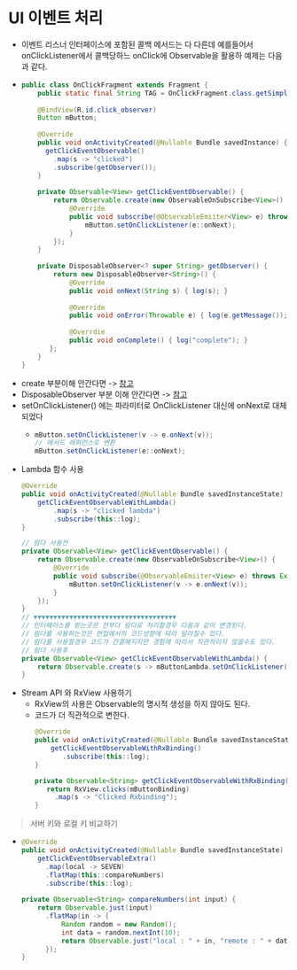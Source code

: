 UI 이벤트 처리
===
* 이벤트 리스너 인터페이스에 포함된 콜백 메서드는 다 다른데 예를들어서 onClickListener에서 콜백당하느 onClick에 Observable을 활용하 예제는 다음과 같다.
* ```java
  public class OnClickFragment extends Fragment {
      public static final String TAG = OnClickFragment.class.getSimpleName();
      
      @BindView(R.id.click_observer)
      Button mButton;
      
      @Override
      public void onActivityCreated(@Nullable Bundle savedInstance) {
        getClickEventObservable()
          .map(s -> "clicked")
          .subscribe(getObserver());
      }
      
      private Observable<View> getClickEventObservable() {
          return Observable.create(new ObservableOnSubscribe<View>() {
              @Override
              public void subscribe(@ObservableEmiiter<View> e) throws Exception {
                  mButton.setOnClickListener(e::onNext);
              }
          });
      }
      
      private DisposableObserver<? super String> getObserver() {
          return new DisposableObserver<String>() {
              @Override
              public void onNext(String s) { log(s); }
               
              @Override
              public void onError(Throwable e) { log(e.getMessage()); }
              
              @Overrdie
              public void onComplete() { log("complete"); }
         };
      }
  }
* create 부분이해 안간다면 -> [참고](https://github.com/sdk0213/Knowledge-Storage/blob/master/RxJava/2.1%20Observable%20클래스.md)
* DisposableObserver 부분 이해 안간다면 -> [참고](https://hjlab.tistory.com/418)
* setOnClickListener() 에는 파라미터로 OnClickListener 대신에 onNext로 대체 되었다
  * ```java
    mButton.setOnClickListener(v -> e.onNext(v));
    // 메서드 레퍼런스로 변환
    mButton.setOnClickListener(e::onNext);
* Lambda 함수 사용
  ```java
  @Override
  public void onActivityCreated(@Nullable Bundle savedInstanceState) {
      getClickEventObservableWithLambda()
          .map(s -> "clicked lambda")
          .subscribe(this::log);
  }
  
  // 람다 사용전
  private Observable<View> getClickEventObservable() {
      return Observable.create(new ObservableOnSubscribe<View>() {
          @Override
          public void subscribe(@ObservableEmiiter<View> e) throws Exception {
              mButton.setOnClickListener(v -> e.onNext(v));
          }
      });
  }
  // ▼▼▼▼▼▼▼▼▼▼▼▼▼▼▼▼▼▼▼▼▼▼▼▼▼▼▼▼▼▼▼▼▼▼▼▼
  // 인터페이스를 받는곳은 전부다 람다로 처리할경우 다음과 같이 변경된다.
  // 람다를 사용하는것은 현업에서의 코드성향에 따라 달라질수 있다.
  // 람다를 사용할경우 코드가 간결해지지만 경험에 따라서 직관적이지 않을수도 있다.
  // 람다 사용후
  private Observable<View> getClickEventObservableWithLambda() {
      return Observable.create(s -> mButtonLambda.setOnClickListener(s::onNext));
  }
* Stream API 와 RxView 사용하기
  * RxView의 사용은 Observable의 명시적 생성을 하지 않아도 된다.
  * 코드가 더 직관적으로 변한다.
    ```java
    @Override
    public void onActivityCreated(@Nullable Bundle savedInstanceState) {
        getClickEventObservableWithRxBinding()
           .subscribe(this::log);
    }
  
    private Observable<String> getClickEventObservableWithRxBinding() {
       return RxView.clicks(mButtonBinding)
         .map(s -> "Clicked Rxbinding");
    }


> 서버 키와 로컬 키 비교하기
* ```java
  @Override
  public void onActivityCreated(@Nullable Bundle savedInstanceState) {
      getClickEventObservableExtra()
        .map(local -> SEVEN)
        .flatMap(this::compareNumbers)
        .subscribe(this::log);
        
  private Observable<String> compareNumbers(int input) {
      return Observable.just(input)
        .flatMap(in -> {
            Random random = new Random();
            int data = random.nextInt(10);
            return Observable.just("local : " + in, "remote : " + data, "result = " + (in == data));
        });
  }
  
